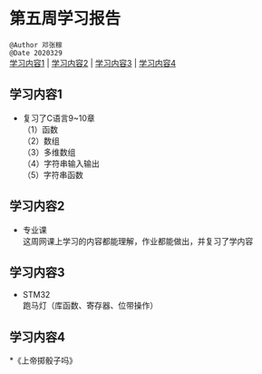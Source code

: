 # 第五周学习报告  
`@Author 邓张稼`  
`@Date 2020329`  
[学习内容1](#1) | [学习内容2](#2) | [学习内容3](#3) | [学习内容4](#4)


## <a id='1'>学习内容1</a>
* 复习了C语言9~10章               
  （1）函数             
  （2）数组                 
  （3）多维数组          
  （4）字符串输入输出             
  （5）字符串函数       

## <a id='2'>学习内容2</a>
* 专业课         
   这周网课上学习的内容都能理解，作业都能做出，并复习了学内容            

## <a id='3'>学习内容3</a>
* STM32           
  跑马灯（库函数、寄存器、位带操作）

## <a id='4'>学习内容4</a>
*《上帝掷骰子吗》

 
